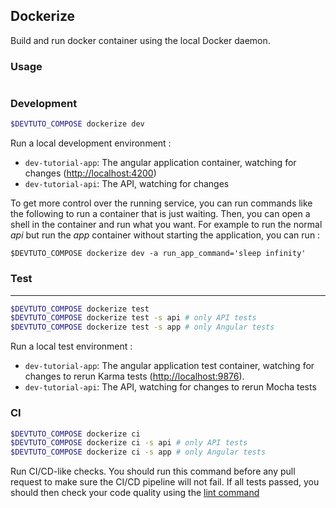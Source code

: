 ## Dockerize

Build and run docker container using the local Docker daemon.

### Usage

```{program-output} ../bin/compose/compose.py dockerize --help

```

### Development

```bash
$DEVTUTO_COMPOSE dockerize dev
```
Run a local development environment :
* `dev-tutorial-app`: The angular application container, watching for changes (<http://localhost:4200>)
* `dev-tutorial-api`: The API, watching for changes

To get more control over the running service, you can run commands like the following to run a container that is just waiting. Then, you can open a shell in the container and run what you want.
For example to run the normal *api* but run the *app* container without starting the application, you can run :
```
$DEVTUTO_COMPOSE dockerize dev -a run_app_command='sleep infinity'
```

### Test

---
```bash
$DEVTUTO_COMPOSE dockerize test
$DEVTUTO_COMPOSE dockerize test -s api # only API tests
$DEVTUTO_COMPOSE dockerize test -s app # only Angular tests
```
Run a local test environment :
* `dev-tutorial-app`: The angular application test container, watching for changes to rerun Karma tests (<http://localhost:9876>).
* `dev-tutorial-api`: The API, watching for changes to rerun Mocha tests

### CI

```bash
$DEVTUTO_COMPOSE dockerize ci
$DEVTUTO_COMPOSE dockerize ci -s api # only API tests
$DEVTUTO_COMPOSE dockerize ci -s app # only Angular tests
```
Run CI/CD-like checks. You should run this command before any pull request to make sure the CI/CD pipeline will not fail.
If all tests passed, you should then check your code quality using  the [lint command](./lint)
